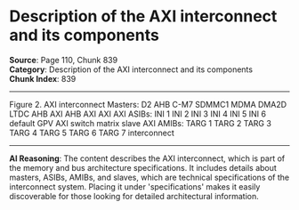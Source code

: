 # Description of the AXI interconnect and its components

**Source**: Page 110, Chunk 839  
**Category**: Description of the AXI interconnect and its components  
**Chunk Index**: 839

---

Figure 2. AXI interconnect
Masters: D2 AHB C-M7 SDMMC1 MDMA DMA2D LTDC
AHB AXI AHB AXI AXI AXI
ASIBs: INI 1 INI 2 INI 3 INI 4 INI 5 INI 6
default
GPV AXI switch matrix
slave
AXI
AMIBs: TARG 1 TARG 2 TARG 3 TARG 4 TARG 5 TARG 6 TARG 7
interconnect

---

**AI Reasoning**: The content describes the AXI interconnect, which is part of the memory and bus architecture specifications. It includes details about masters, ASIBs, AMIBs, and slaves, which are technical specifications of the interconnect system. Placing it under 'specifications' makes it easily discoverable for those looking for detailed architectural information.
